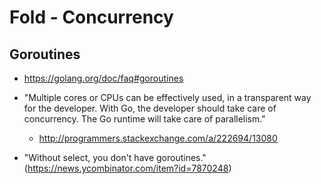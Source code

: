 
# Fold - Concurrency

## Goroutines

- <https://golang.org/doc/faq#goroutines>
- "Multiple cores or CPUs can be effectively used, in a transparent way for the developer. With Go, the developer should take care of concurrency. The Go runtime will take care of parallelism."
  - <http://programmers.stackexchange.com/a/222694/13080>

- "Without select, you don't have goroutines." (https://news.ycombinator.com/item?id=7870248)

